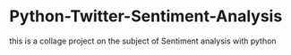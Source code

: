# Python-Twitter-Sentiment-Analysis
this is a collage project on the subject of Sentiment analysis with python
